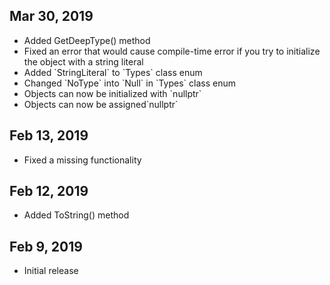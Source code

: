 ## Mar 30, 2019
<ul>
  <li>Added GetDeepType() method</li>
  <li>Fixed an error that would cause compile-time error if you try to initialize the object with a string literal</li>
  <li>Added `StringLiteral` to `Types` class enum</li>
  <li>Changed `NoType` into `Null` in `Types` class enum</li>
  <li>Objects can now be initialized with `nullptr`</li>
  <li>Objects can now be assigned`nullptr`</li>
</ul>

## Feb 13, 2019
<ul>
  <li>Fixed a missing functionality</li>
</ul>

## Feb 12, 2019
<ul>
  <li>Added ToString() method</li>
</ul>

## Feb 9, 2019
<ul>
  <li>Initial release</li>
</ul>
